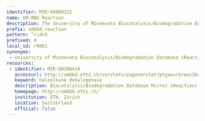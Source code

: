 ```yaml
---
identifier: MIR:00000325
name: UM-BBD Reaction
description: The University of Minnesota Biocatalysis/Biodegradation Database (UM-BBD) contains information on microbial biocatalytic reactions and biodegradation pathways for primarily xenobiotic, chemical compounds. The goal of the UM-BBD is to provide information on microbial enzyme-catalyzed reactions that are important for biotechnology. This collection refers to reaction information.
prefix: umbbd.reaction
pattern: ^r\d+$
prefixed: 0
local_id: r0001
synonyms:
 - University of Minnesota Biocatalysis/Biodegradation Database (Reaction)
resources:
 - identifier: MIR:00100416
   accessurl: http://umbbd.ethz.ch/servlets/pageservlet?ptype=r&reacID=${lid}
   keyword: haloalkane dehalogenase
   description: Biocatalysis/Biodegradation Database Mirror (Reaction) at ETH Zurich
   homepage: http://umbbd.ethz.ch/
   institution: ETH, Zurich
   location: Switzerland
   official: false
---
```

